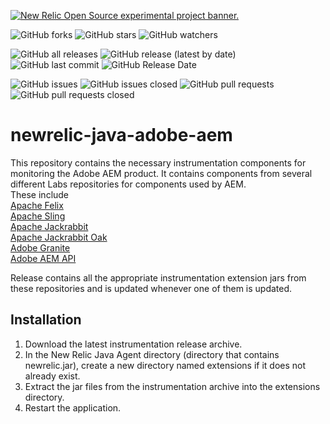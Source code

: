 <a href="https://opensource.newrelic.com/oss-category/#new-relic-experimental"><picture><source media="(prefers-color-scheme: dark)" srcset="https://github.com/newrelic/opensource-website/raw/main/src/images/categories/dark/Experimental.png"><source media="(prefers-color-scheme: light)" srcset="https://github.com/newrelic/opensource-website/raw/main/src/images/categories/Experimental.png"><img alt="New Relic Open Source experimental project banner." src="https://github.com/newrelic/opensource-website/raw/main/src/images/categories/Experimental.png"></picture></a>

![GitHub forks](https://img.shields.io/github/forks/newrelic-experimental/newrelic-java-adobe-aem/?style=social)
![GitHub stars](https://img.shields.io/github/stars/newrelic-experimental/newrelic-java-adobe-aem/?style=social)
![GitHub watchers](https://img.shields.io/github/watchers/newrelic-experimental/newrelic-java-adobe-aem/?style=social)

![GitHub all releases](https://img.shields.io/github/downloads/newrelic-experimental/newrelic-java-adobe-aem/total)
![GitHub release (latest by date)](https://img.shields.io/github/v/release/newrelic-experimental/newrelic-java-adobe-aem)
![GitHub last commit](https://img.shields.io/github/last-commit/newrelic-experimental/newrelic-java-adobe-aem)
![GitHub Release Date](https://img.shields.io/github/release-date/newrelic-experimental/newrelic-java-adobe-aem)


![GitHub issues](https://img.shields.io/github/issues/newrelic-experimental/newrelic-java-adobe-aem)
![GitHub issues closed](https://img.shields.io/github/issues-closed/newrelic-experimental/newrelic-java-adobe-aem)
![GitHub pull requests](https://img.shields.io/github/issues-pr/newrelic-experimental/newrelic-java-adobe-aem)
![GitHub pull requests closed](https://img.shields.io/github/issues-pr-closed/newrelic-experimental/newrelic-java-adobe-aem)   
   
# newrelic-java-adobe-aem
This repository contains the necessary instrumentation components for monitoring the Adobe AEM product. It contains components from several different Labs repositories for components used by AEM.   
These include   
[Apache Felix](https://github.com/newrelic-experimental/newrelic-java-apache-felix  )   
[Apache Sling](https://github.com/newrelic-experimental/newrelic-java-apache-sling)   
[Apache Jackrabbit](https://github.com/newrelic-experimental/newrelic-java-apache-jackrabbit)   
[Apache Jackrabbit Oak](https://github.com/newrelic-experimental/newrelic-java-apache-jackrabbit-oak)  
[Adobe Granite](https://github.com/newrelic-experimental/newrelic-java-adobe-granite)   
[Adobe AEM API](https://github.com/newrelic-experimental/newrelic-java-aem-api)   

Release contains all the appropriate instrumentation extension jars from these repositories and is updated whenever one of them is updated.   
## Installation ##
1. Download the latest instrumentation release archive.
2. In the New Relic Java Agent directory (directory that contains newrelic.jar), create a new directory named extensions if it does not already exist.
3. Extract the jar files from the instrumentation archive into the extensions directory.
4. Restart the application.



